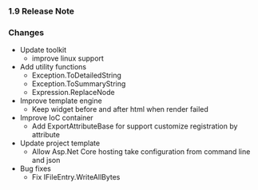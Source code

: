 ﻿### 1.9 Release Note

### Changes

- Update toolkit
	- improve linux support
- Add utility functions
	- Exception.ToDetailedString
	- Exception.ToSummaryString
	- Expression.ReplaceNode
- Improve template engine
	- Keep widget before and after html when render failed
- Improve IoC container
	- Add ExportAttributeBase for support customize registration by attribute
- Update project template
	- Allow Asp.Net Core hosting take configuration from command line and json
- Bug fixes
	- Fix IFileEntry.WriteAllBytes
